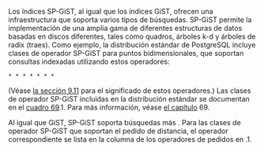 Los índices SP-GiST, al igual que los índices GiST, ofrecen una  infraestructura que soporta varios tipos de búsquedas. SP-GiST permite  la implementación de una amplia gama de diferentes estructuras de datos  basadas en discos diferentes, tales como quadros, árboles k-d y árboles  de radix (traes). Como ejemplo, la distribución estándar de PostgreSQL incluye clases de operador SP-GiST para puntos bidimensionales, que soportan consultas indexadas utilizando estos operadores:

```
* * * * * * *
```

(Véase [la sección 9.11](https://www.postgresql.org/docs/current/functions-geometry.html) para el significado de estos operadores.) Las clases de operador  SP-GiST incluidas en la distribución estándar se documentan en el [cuadro 69](https://www.postgresql.org/docs/current/spgist-builtin-opclasses.html#SPGIST-BUILTIN-OPCLASSES-TABLE).1. Para más información, véase [el capítulo](https://www.postgresql.org/docs/current/spgist.html) 69.

Al igual que GiST, SP-GiST soporta búsquedas  más . Para las clases de operador SP-GiST que soportan el pedido de distancia, el operador correspondiente se lista en la columna de los operadores de pedidos en .1.